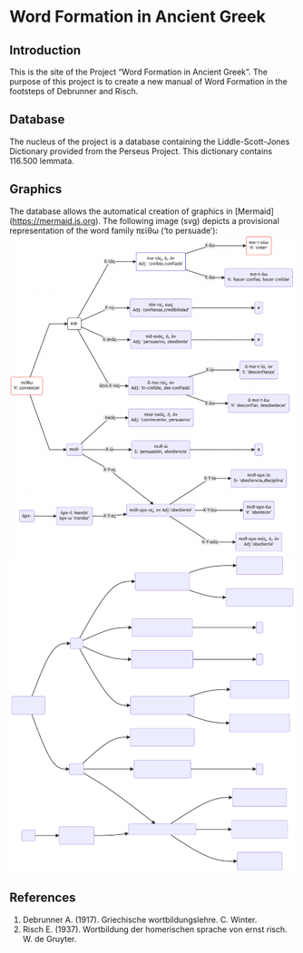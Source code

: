 # Word Formation in Ancient Greek

## Introduction

This is the site of the Project “Word Formation in Ancient Greek”.
The purpose of this project is to create a new manual of Word Formation in the footsteps of Debrunner and Risch.


## Database

The nucleus of the project is a database containing the Liddle-Scott-Jones Dictionary provided from the Perseus Project. This dictionary contains 116.500 lemmata.

## Graphics

The database allows the automatical creation of graphics in [Mermaid] (https://mermaid.js.org). 
The following image (svg) depicts a provisional representation of the word family πείθω (‘to persuade’):
![Πείθω](/Images/Peitho.png)
![Πείθω](/Images/Peitho.svg)


## References

1. Debrunner A. (1917). Griechische wortbildungslehre. C. Winter.
1. Risch E. (1937). Wortbildung der homerischen sprache von ernst risch. W. de Gruyter. 
